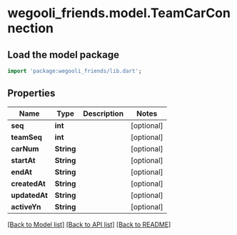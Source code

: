 # wegooli_friends.model.TeamCarConnection

## Load the model package

```dart
import 'package:wegooli_friends/lib.dart';
```

## Properties

| Name          | Type       | Description | Notes      |
| ------------- | ---------- | ----------- | ---------- |
| **seq**       | **int**    |             | [optional] |
| **teamSeq**   | **int**    |             | [optional] |
| **carNum**    | **String** |             | [optional] |
| **startAt**   | **String** |             | [optional] |
| **endAt**     | **String** |             | [optional] |
| **createdAt** | **String** |             | [optional] |
| **updatedAt** | **String** |             | [optional] |
| **activeYn**  | **String** |             | [optional] |

[[Back to Model list]](../README.md#documentation-for-models)
[[Back to API list]](../README.md#documentation-for-api-endpoints)
[[Back to README]](../README.md)
